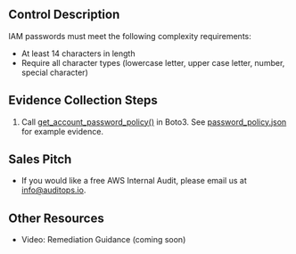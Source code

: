 ## Control Description
IAM passwords must meet the following complexity requirements:
- At least 14 characters in length
- Require all character types (lowercase letter, upper case letter, number, special character)

## Evidence Collection Steps
1. Call [get_account_password_policy()](https://boto3.amazonaws.com/v1/documentation/api/latest/reference/services/iam/client/get_account_password_policy.html) in Boto3. See [password_policy.json](./password_policy.json) for example evidence.

## Sales Pitch
- If you would like a free AWS Internal Audit, please email us at info@auditops.io.

## Other Resources
- Video: Remediation Guidance (coming soon)
